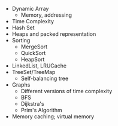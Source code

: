 * Dynamic Array
    * Memory, addressing
* Time Complexity
* Hash Set
* Heaps and packed representation
* Sorting
    * MergeSort
    * QuickSort
    * HeapSort
* LinkedList, LRUCache
* TreeSet/TreeMap
    * Self-balancing tree
* Graphs
    * Different versions of time complexity
    * BFS
    * Dijkstra's
    * Prim's Algorithm
* Memory caching; virtual memory
